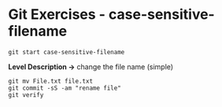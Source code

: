 # Git Exercises - case-sensitive-filename 
```
git start case-sensitive-filename
```
**Level Description ->** change the file name (simple)
```
git mv File.txt file.txt
git commit -sS -am "rename file"
git verify
```
